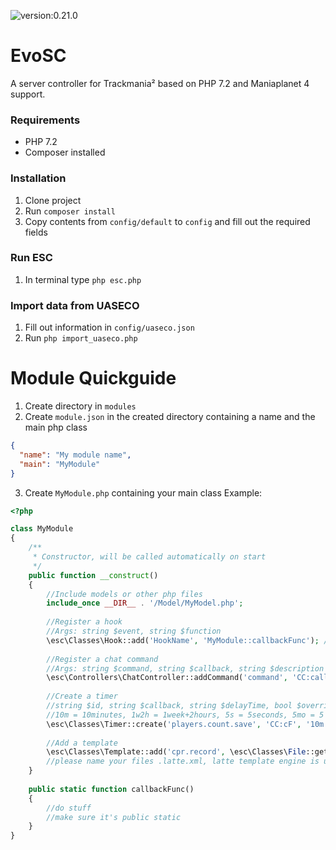 ![version:0.21.0](https://img.shields.io/badge/Version-0.21.0-blue.svg)

# EvoSC

A server controller for Trackmania² based on PHP 7.2 and Maniaplanet 4 support.

### Requirements
* PHP 7.2
* Composer installed

### Installation
1. Clone project
2. Run `composer install`
3. Copy contents from `config/default` to `config` and fill out the required fields

### Run ESC
1. In terminal type `php esc.php`

### Import data from UASECO
1. Fill out information in `config/uaseco.json`
2. Run `php import_uaseco.php`

# Module Quickguide
1. Create directory in `modules` 
2. Create `module.json` in the created directory containing a name and the main php class 
````json
{
  "name": "My module name",
  "main": "MyModule"
}
````
3. Create `MyModule.php` containing your main class
Example:
````php
<?php

class MyModule
{
    /**
     * Constructor, will be called automatically on start
     */
    public function __construct()
    {
        //Include models or other php files
        include_once __DIR__ . '/Model/MyModel.php';
        
        //Register a hook
        //Args: string $event, string $function
        \esc\Classes\Hook::add('HookName', 'MyModule::callbackFunc'); //core classes need namespace, module classes not
        
        //Register a chat command
        //Args: string $command, string $callback, string $description = '-', string $trigger = '/', string $access = null
        \esc\Controllers\ChatController::addCommand('command', 'CC:callbackFunc', 'description', '/'); //if you want to restrict access to admin, you can use 'ban' access-right for now
        
        //Create a timer
        //string $id, string $callback, string $delayTime, bool $override = false
        //10m = 10minutes, 1w2h = 1week+2hours, 5s = 5seconds, 5mo = 5 months
        \esc\Classes\Timer::create('players.count.save', 'CC:cF', '10m');
        
        //Add a template
        \esc\Classes\Template::add('cpr.record', \esc\Classes\File::get(__DIR__ . '/Templates/my-template.latte.xml'));
        //please name your files .latte.xml, latte template engine is used, it is a convention to name the files that way
    }
    
    public static function callbackFunc()
    {
        //do stuff
        //make sure it's public static
    }
}
````